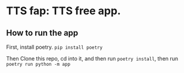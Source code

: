 # TTS fap: TTS free app.

## How to run the app

First, install poetry. `pip install poetry`

Then Clone this repo, cd into it, and then run `poetry install`, then run `poetry run python -m app`